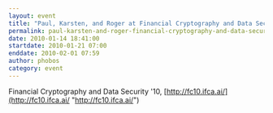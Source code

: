 ```yaml
---
layout: event
title: "Paul, Karsten, and Roger at Financial Cryptography and Data Security '10 Conference"
permalink: paul-karsten-and-roger-financial-cryptography-and-data-security-10-conference
date: 2010-01-14 18:41:00
startdate: 2010-01-21 07:00
enddate: 2010-02-01 07:59
author: phobos
category: event
---
```


Financial Cryptography and Data Security '10, [http://fc10.ifca.ai/](http://fc10.ifca.ai/ "http://fc10.ifca.ai/")
